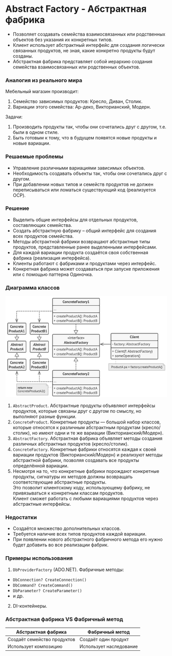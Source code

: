 ﻿# Abstract Factory - Абстрактная фабрика
* Позволяет создавать семейства взаимосвязанных или родственных объектов без указания их конкретных типов.
* Клиент использует абстрактный интерфейс для создания логически связанных продуктов, не зная, какие конкретно продукты будут созданы.
* Абстрактная фабрика представляет собой иерархию создания семейства взаимосвязанных или родственных объектов.

### Аналогия из реального мира
Мебельный магазин производит:
1. Семейство зависимых продуктов: Кресло, Диван, Столик.
2. Вариации этого семейства: Ар-деко, Викторианский, Модерн.

Задачи:
1. Производить продукты так, чтобы они сочетались друг с другом, т.е. были в одном стиле.
2. Быть готовым к тому, что в будущем появятся новые продукты и новые вариации.

### Решаемые проблемы
* Управление различными вариациями зависимых объектов.
* Необходимость создавать объекты так, чтобы они сочетались друг с другом.
* При добавлении новых типов и семейств продуктов не должен переписываться или ломаться существующий код (реализуется OCP).

### Решение
* Выделить общие интерфейсы для отдельных продуктов, составляющих семейства.
* Создать абстрактную фабрику – общий интерфейс для создания всех продуктов семейства.
* Методы абстрактной фабрики возвращают абстрактные типы продуктов, представленные ранее выделенными интерфейсами.
* Для каждой вариации продукта создаётся своя собственная фабрика (реализация интерфейса).
* Клиенты работают с фабриками и продуктами через интерфейс.
* Конкретная фабрика может создаваться при запуске приложения или с помощью паттерна Одиночка.

### Диаграмма классов
![Class diagram](AbstractFactory.jpg)
1. `AbstractProduct`. Абстрактные продукты объявляют интерфейсы продуктов, которые связаны друг с другом по смыслу, но выполняют разные функции.
2. `ConcreteProduct`. Конкретные продукты — большой набор классов, которые относятся к различным абстрактным продуктам (кресло/столик), но имеют одни и те же вариации (Викторианский/Модерн).
3. `AbstractFactory`. Абстрактная фабрика объявляет методы создания различных абстрактных продуктов (кресло/столик).
4. `ConcreteFactory`. Конкретные фабрики относятся каждая к своей вариации продуктов (Викторианский/Модерн) и реализуют методы абстрактной фабрики, позволяя создавать все продукты определённой вариации.
5. Несмотря на то, что конкретные фабрики порождают конкретные продукты, сигнатуры их методов должны возвращать соответствующие абстрактные продукты.  
Это позволит клиентскому коду, использующему фабрику, не привязываться к конкретным классам продуктов.  
Клиент сможет работать с любыми вариациями продуктов через абстрактные интерфейсы.

### Недостатки
* Создаётся множество дополнительных классов.
* Требуется наличие всех типов продуктов каждой вариации.
* При появлении нового абстрактного фабричного метода его нужно будет добавить во все реализации фабрик.

### Примеры использования
1. `DbProviderFactory` (ADO.NET). Фабричные методы:
* `DbConnection? CreateConnection()`
* `DbCommand? CreateCommand()`
* `DbParameter? CreateParameter()`
* и др.
2. DI-контейнеры.

### Абстрактная фабрика VS Фабричный метод
| Абстрактная фабрика         | Фабричный метод         |
|-----------------------------|-------------------------|
| Создаёт семейство продуктов | Создаёт один продукт    |
| Использует композицию       | Использует наследование |
